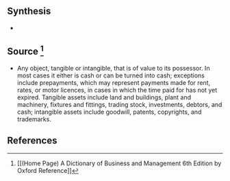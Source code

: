 ## Synthesis
- 
## Source [^1]
- Any object, tangible or intangible, that is of value to its possessor. In most cases it either is cash or can be turned into cash; exceptions include prepayments, which may represent payments made for rent, rates, or motor licences, in cases in which the time paid for has not yet expired. Tangible assets include land and buildings, plant and machinery, fixtures and fittings, trading stock, investments, debtors, and cash; intangible assets include goodwill, patents, copyrights, and trademarks.
## References

[^1]: [[(Home Page) A Dictionary of Business and Management 6th Edition by Oxford Reference]]